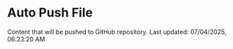 # Auto Push File

Content that will be pushed to GitHub repository.
Last updated: 07/04/2025, 06:23:20 AM